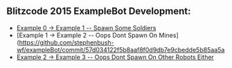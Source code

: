 
## Blitzcode 2015 ExampleBot Development:
- [Example 0 -> Example 1 -- Spawn Some Soldiers](https://github.com/stephenbush-wf/exampleBot/commit/d54ca3277fd59d4865dc24716b8bd6d1f5112fa2)
- [Example 1 -> Example 2 -- Oops Dont Spawn On Mines](https://github.com/stephenbush-wf/exampleBot/commit/57d034122f5b8aaf8f0d9db7e9cbedde5b85aa5a
- [Example 2 -> Example 3 -- Oops Dont Spawn On Other Robots Either](https://github.com/stephenbush-wf/exampleBot/commit/0100eb5954c88f52f892ac4cdd068269f318b230)